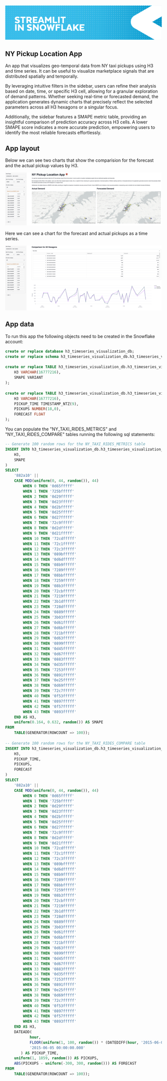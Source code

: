 ![](../shared_assets/sis-header.jpeg)

## NY Pickup Location App

An app that visualizes geo-temporal data from NY taxi pickups using H3 and time series.
It can be useful to visualize marketplace signals that are distributed spatially and temporally.

By leveraging intuitive filters in the sidebar, users can refine their analysis based on date,
time, or specific H3 cell, allowing for a granular exploration of demand patterns. Whether
seeking real-time or forecasted demand, the application generates dynamic charts that precisely
reflect the selected parameters across all H3 hexagons or a singular focus.

Additionally, the sidebar features a SMAPE metric table, providing an insightful comparison of
prediction accuracy across H3 cells. A lower SMAPE score indicates a more accurate prediction,
empowering users to identify the most reliable forecasts effortlessly.

## App layout

Below we can see two charts that show the comparision for the forecast and the actual pickup values by H3.

![Main App](./assets/app.png)

Here we can see a chart for the forecast and actual pickups as a time series.

![Comparison Chart](./assets/comparison.png)

## App data

To run this app the following objects need to be created in the Snowflake account:

```sql
create or replace database h3_timeseries_visualization_db;
create or replace schema h3_timeseries_visualization_db.h3_timeseries_visualization_s;

create or replace TABLE h3_timeseries_visualization_db.h3_timeseries_visualization_s.NY_TAXI_RIDES_METRICS (
	H3 VARCHAR(16777216),
	SMAPE VARIANT
);

create or replace TABLE h3_timeseries_visualization_db.h3_timeseries_visualization_s.NY_TAXI_RIDES_COMPARE (
	H3 VARCHAR(16777216),
	PICKUP_TIME TIMESTAMP_NTZ(9),
	PICKUPS NUMBER(18,0),
	FORECAST FLOAT
);
```

You can populate the "NY_TAXI_RIDES_METRICS" and "NY_TAXI_RIDES_COMPARE" tables running the following sql statements:

```sql
-- Generate 100 random rows for the NY_TAXI_RIDES_METRICS table
INSERT INTO h3_timeseries_visualization_db.h3_timeseries_visualization_s.NY_TAXI_RIDES_METRICS (
    H3,
    SMAPE
)
SELECT
    '882a10' ||
    CASE MOD(uniform(0, 44, random()), 44)
        WHEN 0 THEN '0d65fffff'
        WHEN 1 THEN '725bfffff'
        WHEN 2 THEN '0d29fffff'
        WHEN 3 THEN '0d23fffff'
        WHEN 4 THEN '0d2bfffff'
        WHEN 5 THEN '0d25fffff'
        WHEN 6 THEN '0d27fffff'
        WHEN 7 THEN '72c9fffff'
        WHEN 8 THEN '0d2dfffff'
        WHEN 9 THEN '0d21fffff'
        WHEN 10 THEN '72cdfffff'
        WHEN 11 THEN '72c1fffff'
        WHEN 12 THEN '72c3fffff'
        WHEN 13 THEN '089bfffff'
        WHEN 14 THEN '0d6dfffff'
        WHEN 15 THEN '08b9fffff'
        WHEN 16 THEN '7289fffff'
        WHEN 17 THEN '08bbfffff'
        WHEN 18 THEN '7259fffff'
        WHEN 19 THEN '08b3fffff'
        WHEN 20 THEN '72cbfffff'
        WHEN 21 THEN '7219fffff'
        WHEN 22 THEN '3b1dfffff'
        WHEN 23 THEN '728dfffff'
        WHEN 24 THEN '0889fffff'
        WHEN 25 THEN '3b03fffff'
        WHEN 26 THEN '0d61fffff'
        WHEN 27 THEN '0d6bfffff'
        WHEN 28 THEN '721bfffff'
        WHEN 29 THEN '0d63fffff'
        WHEN 30 THEN '0899fffff'
        WHEN 31 THEN '0d45fffff'
        WHEN 32 THEN '0d67fffff'
        WHEN 33 THEN '0883fffff'
        WHEN 34 THEN '0d35fffff'
        WHEN 35 THEN '7253fffff'
        WHEN 36 THEN '0891fffff'
        WHEN 37 THEN '0e25fffff'
        WHEN 38 THEN '0d69fffff'
        WHEN 39 THEN '72c7fffff'
        WHEN 40 THEN '0f53fffff'
        WHEN 41 THEN '0897fffff'
        WHEN 42 THEN '0f57fffff'
        WHEN 43 THEN '0893fffff'
    END AS H3,
    uniform(0.164, 0.632, random()) AS SMAPE
FROM
    TABLE(GENERATOR(ROWCOUNT => 100));

-- Generate 100 random rows for the NY_TAXI_RIDES_COMPARE table
INSERT INTO h3_timeseries_visualization_db.h3_timeseries_visualization_s.NY_TAXI_RIDES_COMPARE (
    H3,
    PICKUP_TIME,
    PICKUPS,
    FORECAST
)
SELECT
    '882a10' ||
    CASE MOD(uniform(0, 44, random()), 44)
        WHEN 0 THEN '0d65fffff'
        WHEN 1 THEN '725bfffff'
        WHEN 2 THEN '0d29fffff'
        WHEN 3 THEN '0d23fffff'
        WHEN 4 THEN '0d2bfffff'
        WHEN 5 THEN '0d25fffff'
        WHEN 6 THEN '0d27fffff'
        WHEN 7 THEN '72c9fffff'
        WHEN 8 THEN '0d2dfffff'
        WHEN 9 THEN '0d21fffff'
        WHEN 10 THEN '72cdfffff'
        WHEN 11 THEN '72c1fffff'
        WHEN 12 THEN '72c3fffff'
        WHEN 13 THEN '089bfffff'
        WHEN 14 THEN '0d6dfffff'
        WHEN 15 THEN '08b9fffff'
        WHEN 16 THEN '7289fffff'
        WHEN 17 THEN '08bbfffff'
        WHEN 18 THEN '7259fffff'
        WHEN 19 THEN '08b3fffff'
        WHEN 20 THEN '72cbfffff'
        WHEN 21 THEN '7219fffff'
        WHEN 22 THEN '3b1dfffff'
        WHEN 23 THEN '728dfffff'
        WHEN 24 THEN '0889fffff'
        WHEN 25 THEN '3b03fffff'
        WHEN 26 THEN '0d61fffff'
        WHEN 27 THEN '0d6bfffff'
        WHEN 28 THEN '721bfffff'
        WHEN 29 THEN '0d63fffff'
        WHEN 30 THEN '0899fffff'
        WHEN 31 THEN '0d45fffff'
        WHEN 32 THEN '0d67fffff'
        WHEN 33 THEN '0883fffff'
        WHEN 34 THEN '0d35fffff'
        WHEN 35 THEN '7253fffff'
        WHEN 36 THEN '0891fffff'
        WHEN 37 THEN '0e25fffff'
        WHEN 38 THEN '0d69fffff'
        WHEN 39 THEN '72c7fffff'
        WHEN 40 THEN '0f53fffff'
        WHEN 41 THEN '0897fffff'
        WHEN 42 THEN '0f57fffff'
        WHEN 43 THEN '0893fffff'
    END AS H3,
    DATEADD(
           hour,
           FLOOR(uniform(1, 100, random()) * (DATEDIFF(hour, '2015-06-05 00:00:00.000', '2015-06-05 00:00:00.000') + 1)),
           '2015-06-05 00:00:00.000'
       ) AS PICKUP_TIME,
    uniform(1, 1859, random()) AS PICKUPS,
    ABS(PICKUPS - uniform(-300, 300, random())) AS FORECAST
FROM
    TABLE(GENERATOR(ROWCOUNT => 100));
```
